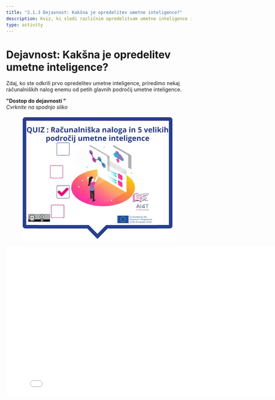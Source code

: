 ```yaml
---
title: "2.1.3 Dejavnost: Kakšna je opredelitev umetne inteligence?"
description: Kviz, ki sledi različnim opredelitvam umetne inteligence in njenih področij
type: activity
---
```


# Dejavnost: Kakšna je opredelitev umetne inteligence?

Zdaj, ko ste odkrili prvo opredelitev umetne inteligence, priredimo nekaj računalniških nalog enemu od petih glavnih področij umetne inteligence.

**"Dostop do dejavnosti "**  
_Cvrknite na spodnjo sliko_
<figure>
  <img src="Images/VisuelQUIZComputerstasksandthe5bigsareasinAI-SI.jpg" alt="Illustration of AI definition quiz"/>  
</figure>

<center><iframe width="818" height="404" src="2-1-3-Quiz-definition-of-ai/2-1-3-Quiz-5-big-ideas-in-AI.html" frameborder="0" allowfullscreen></iframe></center>
